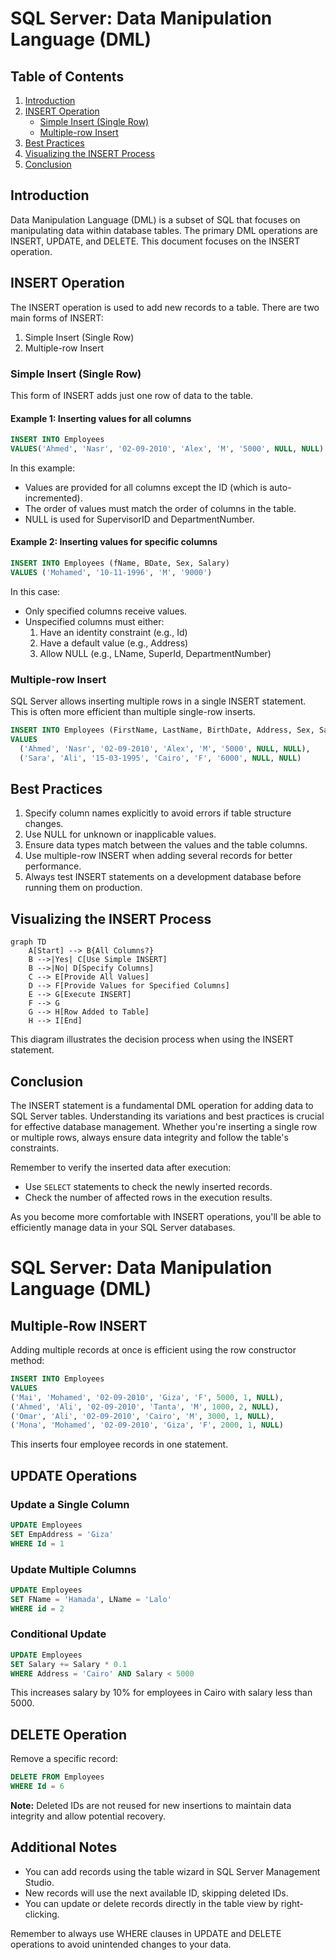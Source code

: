 # SQL Server: Data Manipulation Language (DML)

## Table of Contents
1. [Introduction](#introduction)
2. [INSERT Operation](#insert-operation)
   - [Simple Insert (Single Row)](#simple-insert-single-row)
   - [Multiple-row Insert](#multiple-row-insert)
3. [Best Practices](#best-practices)
4. [Visualizing the INSERT Process](#visualizing-the-insert-process)
5. [Conclusion](#conclusion)

## Introduction

Data Manipulation Language (DML) is a subset of SQL that focuses on manipulating data within database tables. The primary DML operations are INSERT, UPDATE, and DELETE. This document focuses on the INSERT operation.

## INSERT Operation

The INSERT operation is used to add new records to a table. There are two main forms of INSERT:

1. Simple Insert (Single Row)
2. Multiple-row Insert

### Simple Insert (Single Row)

This form of INSERT adds just one row of data to the table.

#### Example 1: Inserting values for all columns

```sql
INSERT INTO Employees 
VALUES('Ahmed', 'Nasr', '02-09-2010', 'Alex', 'M', '5000', NULL, NULL)
```

In this example:
- Values are provided for all columns except the ID (which is auto-incremented).
- The order of values must match the order of columns in the table.
- NULL is used for SupervisorID and DepartmentNumber.

#### Example 2: Inserting values for specific columns

```sql
INSERT INTO Employees (fName, BDate, Sex, Salary)
VALUES ('Mohamed', '10-11-1996', 'M', '9000')
```

In this case:
- Only specified columns receive values.
- Unspecified columns must either:
  1. Have an identity constraint (e.g., Id)
  2. Have a default value (e.g., Address)
  3. Allow NULL (e.g., LName, SuperId, DepartmentNumber)

### Multiple-row Insert

SQL Server allows inserting multiple rows in a single INSERT statement. This is often more efficient than multiple single-row inserts.

```sql
INSERT INTO Employees (FirstName, LastName, BirthDate, Address, Sex, Salary, SupervisorID, DepartmentNumber)
VALUES 
  ('Ahmed', 'Nasr', '02-09-2010', 'Alex', 'M', '5000', NULL, NULL),
  ('Sara', 'Ali', '15-03-1995', 'Cairo', 'F', '6000', NULL, NULL)
```

## Best Practices

1. Specify column names explicitly to avoid errors if table structure changes.
2. Use NULL for unknown or inapplicable values.
3. Ensure data types match between the values and the table columns.
4. Use multiple-row INSERT when adding several records for better performance.
5. Always test INSERT statements on a development database before running them on production.

## Visualizing the INSERT Process

```mermaid
graph TD
    A[Start] --> B{All Columns?}
    B -->|Yes| C[Use Simple INSERT]
    B -->|No| D[Specify Columns]
    C --> E[Provide All Values]
    D --> F[Provide Values for Specified Columns]
    E --> G[Execute INSERT]
    F --> G
    G --> H[Row Added to Table]
    H --> I[End]
```

This diagram illustrates the decision process when using the INSERT statement.

## Conclusion

The INSERT statement is a fundamental DML operation for adding data to SQL Server tables. Understanding its variations and best practices is crucial for effective database management. Whether you're inserting a single row or multiple rows, always ensure data integrity and follow the table's constraints.

Remember to verify the inserted data after execution:
- Use `SELECT` statements to check the newly inserted records.
- Check the number of affected rows in the execution results.

As you become more comfortable with INSERT operations, you'll be able to efficiently manage data in your SQL Server databases.





# SQL Server: Data Manipulation Language (DML) 

## Multiple-Row INSERT

Adding multiple records at once is efficient using the row constructor method:

```sql
INSERT INTO Employees 
VALUES 
('Mai', 'Mohamed', '02-09-2010', 'Giza', 'F', 5000, 1, NULL),
('Ahmed', 'Ali', '02-09-2010', 'Tanta', 'M', 1000, 2, NULL),
('Omar', 'Ali', '02-09-2010', 'Cairo', 'M', 3000, 1, NULL),
('Mona', 'Mohamed', '02-09-2010', 'Giza', 'F', 2000, 1, NULL)
```

This inserts four employee records in one statement.

## UPDATE Operations

### Update a Single Column
```sql
UPDATE Employees
SET EmpAddress = 'Giza'
WHERE Id = 1
```

### Update Multiple Columns
```sql
UPDATE Employees 
SET FName = 'Hamada', LName = 'Lalo'
WHERE id = 2
```

### Conditional Update
```sql
UPDATE Employees 
SET Salary += Salary * 0.1 
WHERE Address = 'Cairo' AND Salary < 5000
```

This increases salary by 10% for employees in Cairo with salary less than 5000.

## DELETE Operation

Remove a specific record:

```sql
DELETE FROM Employees 
WHERE Id = 6
```

**Note:** Deleted IDs are not reused for new insertions to maintain data integrity and allow potential recovery.

## Additional Notes

- You can add records using the table wizard in SQL Server Management Studio.
- New records will use the next available ID, skipping deleted IDs.
- You can update or delete records directly in the table view by right-clicking.

Remember to always use WHERE clauses in UPDATE and DELETE operations to avoid unintended changes to your data.
